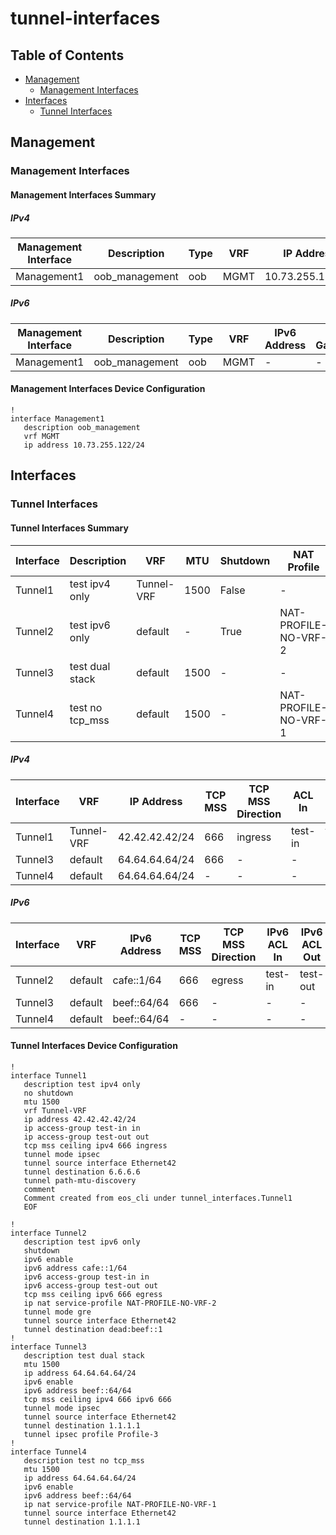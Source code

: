 # tunnel-interfaces

## Table of Contents

- [Management](#management)
  - [Management Interfaces](#management-interfaces)
- [Interfaces](#interfaces)
  - [Tunnel Interfaces](#tunnel-interfaces)

## Management

### Management Interfaces

#### Management Interfaces Summary

##### IPv4

| Management Interface | Description | Type | VRF | IP Address | Gateway |
| -------------------- | ----------- | ---- | --- | ---------- | ------- |
| Management1 | oob_management | oob | MGMT | 10.73.255.122/24 | 10.73.255.2 |

##### IPv6

| Management Interface | Description | Type | VRF | IPv6 Address | IPv6 Gateway |
| -------------------- | ----------- | ---- | --- | ------------ | ------------ |
| Management1 | oob_management | oob | MGMT | - | - |

#### Management Interfaces Device Configuration

```eos
!
interface Management1
   description oob_management
   vrf MGMT
   ip address 10.73.255.122/24
```

## Interfaces

### Tunnel Interfaces

#### Tunnel Interfaces Summary

| Interface | Description | VRF | MTU | Shutdown | NAT Profile | Mode | Source Interface | Destination | PMTU-Discovery | IPsec Profile |
| --------- | ----------- | --- | --- | -------- | ----------- | ---- | ---------------- | ----------- | -------------- | ------------- |
| Tunnel1 | test ipv4 only | Tunnel-VRF | 1500 | False | - | ipsec | Ethernet42 | 6.6.6.6 | True | - |
| Tunnel2 | test ipv6 only | default | - | True | NAT-PROFILE-NO-VRF-2 | gre | Ethernet42 | dead:beef::1 | False | - |
| Tunnel3 | test dual stack | default | 1500 | - | - | ipsec | Ethernet42 | 1.1.1.1 | - | Profile-3 |
| Tunnel4 | test no tcp_mss | default | 1500 | - | NAT-PROFILE-NO-VRF-1 | - | Ethernet42 | 1.1.1.1 | - | - |

##### IPv4

| Interface | VRF | IP Address | TCP MSS | TCP MSS Direction | ACL In | ACL Out |
| --------- | --- | ---------- | ------- | ----------------- | ------ | ------- |
| Tunnel1 | Tunnel-VRF | 42.42.42.42/24 | 666 | ingress | test-in | test-out |
| Tunnel3 | default | 64.64.64.64/24 | 666 | - | - | - |
| Tunnel4 | default | 64.64.64.64/24 | - | - | - | - |

##### IPv6

| Interface | VRF | IPv6 Address | TCP MSS | TCP MSS Direction | IPv6 ACL In | IPv6 ACL Out |
| --------- | --- | ------------ | ------- | ----------------- | ----------- | ------------ |
| Tunnel2 | default | cafe::1/64 | 666 | egress | test-in | test-out |
| Tunnel3 | default | beef::64/64 | 666 | - | - | - |
| Tunnel4 | default | beef::64/64 | - | - | - | - |

#### Tunnel Interfaces Device Configuration

```eos
!
interface Tunnel1
   description test ipv4 only
   no shutdown
   mtu 1500
   vrf Tunnel-VRF
   ip address 42.42.42.42/24
   ip access-group test-in in
   ip access-group test-out out
   tcp mss ceiling ipv4 666 ingress
   tunnel mode ipsec
   tunnel source interface Ethernet42
   tunnel destination 6.6.6.6
   tunnel path-mtu-discovery
   comment
   Comment created from eos_cli under tunnel_interfaces.Tunnel1
   EOF

!
interface Tunnel2
   description test ipv6 only
   shutdown
   ipv6 enable
   ipv6 address cafe::1/64
   ipv6 access-group test-in in
   ipv6 access-group test-out out
   tcp mss ceiling ipv6 666 egress
   ip nat service-profile NAT-PROFILE-NO-VRF-2
   tunnel mode gre
   tunnel source interface Ethernet42
   tunnel destination dead:beef::1
!
interface Tunnel3
   description test dual stack
   mtu 1500
   ip address 64.64.64.64/24
   ipv6 enable
   ipv6 address beef::64/64
   tcp mss ceiling ipv4 666 ipv6 666
   tunnel mode ipsec
   tunnel source interface Ethernet42
   tunnel destination 1.1.1.1
   tunnel ipsec profile Profile-3
!
interface Tunnel4
   description test no tcp_mss
   mtu 1500
   ip address 64.64.64.64/24
   ipv6 enable
   ipv6 address beef::64/64
   ip nat service-profile NAT-PROFILE-NO-VRF-1
   tunnel source interface Ethernet42
   tunnel destination 1.1.1.1
```

